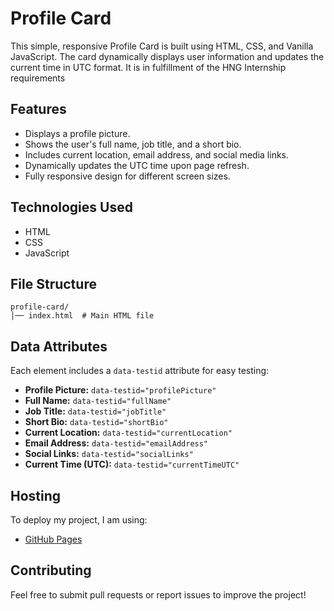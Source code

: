 # Profile Card

This simple, responsive Profile Card is built using HTML, CSS, and Vanilla JavaScript. The card dynamically displays user information and updates the current time in UTC format. 
It is in fulfillment of the HNG Internship requirements

## Features
- Displays a profile picture.
- Shows the user's full name, job title, and a short bio.
- Includes current location, email address, and social media links.
- Dynamically updates the UTC time upon page refresh.
- Fully responsive design for different screen sizes.


## Technologies Used
- HTML
- CSS
- JavaScript

## File Structure
```
profile-card/
│── index.html  # Main HTML file

```

## Data Attributes
Each element includes a `data-testid` attribute for easy testing:
- **Profile Picture:** `data-testid="profilePicture"`
- **Full Name:** `data-testid="fullName"`
- **Job Title:** `data-testid="jobTitle"`
- **Short Bio:** `data-testid="shortBio"`
- **Current Location:** `data-testid="currentLocation"`
- **Email Address:** `data-testid="emailAddress"`
- **Social Links:** `data-testid="socialLinks"`
- **Current Time (UTC):** `data-testid="currentTimeUTC"`

## Hosting
To deploy my project, I am using:

- [GitHub Pages](https://pages.github.com/)

## Contributing
Feel free to submit pull requests or report issues to improve the project!



